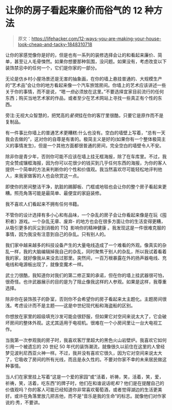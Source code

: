 # 让你的房子看起来廉价而俗气的 12 种方法

> 原文：<https://lifehacker.com/12-ways-you-are-making-your-house-look-cheap-and-tacky-1848310718>

让你的家感觉像你是好的，但是也有一系列的装修选择会让的和看起来廉价、简单，甚至让人毛骨悚然。如果你想要那种氛围，没问题。如果没有，考虑改变以下装饰禁忌中的任何一个，它们是你家的一部分。

无论是仿乡村小屋场景还是无害的抽象画，在你的墙上悬挂普通的、大规模生产的“艺术品”会让你的地方看起来像一个汽车旅馆房间。你墙上的艺术应该讲述一些关于你的事情，而不是说，“嗯*一些*必须放在这里。”不要选择宜家目前流行的任何东西；购买当地艺术家的作品，或者至少在艺术网站上寻找一些真正有个性的东西。

旁注:无视大众智慧的，把梵高的*星夜*挂在你的客厅里很酷，只要它是原作而不是复制品。

有一件事比你墙上的普通艺术更糟糕:什么也没有。空白的墙壁上写着，“总有一天我会去做的”，这对你的自尊是有害的。极简主义是好的(如果你有一个整体极简主义的事情发生)，但是一个其他方面都很普通的房间，完全空白的墙壁令人不安。

除非你是青少年，否则你可能不应该在墙上挂无框海报，除了在车库里。不过，我完全赞成镶框海报，因为你可以花很少的钱买到几乎任何东西的海报，为你的客人提供一个简单的方法来判断你的个性和价值观。我当然喜欢尽可能轻松地评判他人，来我家做客的人也会欣赏这一点。

即使你的房间整洁干净，肮脏的踢脚板、门框或地毯也会让你的整个房子看起来更糟。照亮角落可能是最简单、最便宜的家庭装修。

我不喜欢人们看起来不拥有任何书籍。

不管你的设计选择有多小心和有品味，一个杂乱的房子会让你看起来像是在玩《囤积者》游戏。一个杂乱无章、废弃- 的地方也会在很多方面让你的生活变得更糟，从吸引更多的灰尘到消极的 T5】影响你的精神健康 。我发现这是一件很难克服的事情，因为我没有注意到自己的杂乱。只有别人的。

我们家中越来越多的科技设备产生的大量电线造成了一个难看的外观。像真实的杂乱一样，我的大脑编辑掉我自己的杂乱，同时聚焦于别人的杂乱，所以我试着看着我的家，就好像我从来没去过那里。突然间，一百万根暴露在外的扬声器电线、充电线和电源板出现了，就像变魔术一样。

武士刀很酷，我知道你对我们的第二修正案的承诺，但在你的墙上挂武器很可怕，很奇怪。也许武器展示的目的是为了阻止像我这样的人参观。如果是这样，我尊重选择。

除非你在装饰孩子的卧室，否则你不会希望你的房子看起来太主题化。主题房间很浅。考虑设计而不是主题——这是中世纪现代船和海盗船的区别。

你想放在家里的超级填充沙发可能会很舒服，但如果它对空间来说太大了，它会破坏房间的整体外观。这尤其适用于电视机。很难在一个小房间里让一台大电视工作。

当我第一次参观我的房子时，我喜欢客厅里超大的黑色火山岩壁炉。我喜欢它如何引用一个被遗忘的 20 世纪 50 年代的装饰潮流，就像很久以前住在这里的人曾经梦见波利尼西亚火神一样。不过，我并没有喜欢它很久，因为它对空间来说太大了，它吸收了房间的所有光线，而且是永久性的。不要对你家不幸的未来居民做这种事情。

当人们在家里挂上写着“这是一个爱的家园”或“活着，祈祷，笑，活着，笑，爱，祈祷，笑，活着，吃东西”的牌子时，他们在和谁说话呢*和*？他们是在提醒自己的价值观吗？你的客人可能已经知道你非常喜欢葡萄酒，或者觉得湖边的生活更美好。或许在角落里放几把吉他，而不是“音乐是我的生命”的标志。就像他们对作家说的:秀，不要讲。